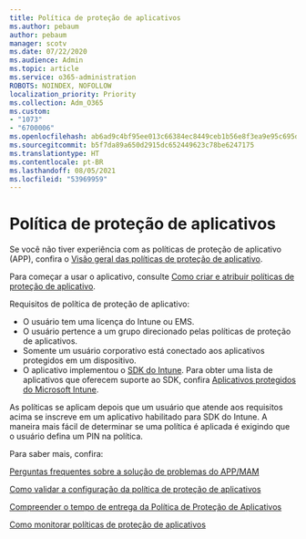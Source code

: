 ```yaml
---
title: Política de proteção de aplicativos
ms.author: pebaum
author: pebaum
manager: scotv
ms.date: 07/22/2020
ms.audience: Admin
ms.topic: article
ms.service: o365-administration
ROBOTS: NOINDEX, NOFOLLOW
localization_priority: Priority
ms.collection: Adm_O365
ms.custom:
- "1073"
- "6700006"
ms.openlocfilehash: ab6ad9c4bf95ee013c66384ec8449ceb1b56e8f3ea9e95c695dbbab0e9fa3fc3
ms.sourcegitcommit: b5f7da89a650d2915dc652449623c78be6247175
ms.translationtype: HT
ms.contentlocale: pt-BR
ms.lasthandoff: 08/05/2021
ms.locfileid: "53969959"
---
```

# <a name="application-protection-policy"></a>Política de proteção de aplicativos

Se você não tiver experiência com as políticas de proteção de aplicativo (APP), confira o [Visão geral das políticas de proteção de aplicativo](https://docs.microsoft.com/intune/apps/app-protection-policy).

Para começar a usar o aplicativo, consulte [Como criar e atribuir políticas de proteção de aplicativo](https://docs.microsoft.com/intune/app-protection-policies).

Requisitos de política de proteção de aplicativo:

- O usuário tem uma licença do Intune ou EMS.
- O usuário pertence a um grupo direcionado pelas políticas de proteção de aplicativos.
- Somente um usuário corporativo está conectado aos aplicativos protegidos em um dispositivo.
- O aplicativo implementou o [SDK do Intune](https://docs.microsoft.com/intune/app-sdk-get-started). Para obter uma lista de aplicativos que oferecem suporte ao SDK, confira [Aplicativos protegidos do Microsoft Intune](https://docs.microsoft.com/intune/apps-supported-intune-apps).

As políticas se aplicam depois que um usuário que atende aos requisitos acima se inscreve em um aplicativo habilitado para SDK do Intune. A maneira mais fácil de determinar se uma política é aplicada é exigindo que o usuário defina um PIN na política. 

Para saber mais, confira:

[Perguntas frequentes sobre a solução de problemas do APP/MAM](https://docs.microsoft.com/intune/apps/troubleshoot-mam)  

[Como validar a configuração da política de proteção de aplicativos](https://docs.microsoft.com/intune/app-protection-policies-validate)

[Compreender o tempo de entrega da Política de Proteção de Aplicativos](https://docs.microsoft.com/intune/app-protection-policy-delivery)  

[Como monitorar políticas de proteção de aplicativos](https://docs.microsoft.com/intune/app-protection-policies-monitor)
